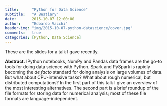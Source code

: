 ```yaml
---
title:      "Python for Data Science"
subtitle:   "A Bestiary"
date:       2015-10-07 12:00:00
author:     "Edoardo Vacchi"
header-img: "img/2015-10-07-python-datascience/cover.jpg"
comments:   true
categories: [Python, Data Science]
---
```


These are the slides for a talk I gave recently.

**Abstract.** IPython notebooks, NumPy and
Pandas data frames are the go-to tools for doing data science with Python. Spark and PySpark is rapidly becoming the *de facto* standard for doing
analysis on large volumes of data. But what about CPU-intensive tasks? What about
rough numerical, but distributed computations? In the first part of this talk
I give an overview of the most interesting alternatives. The second part is
a brief roundup of the file formats for storing data for numerical analysis;
most of these file formats are language-independent.

<script async class="speakerdeck-embed" data-id="48ac5fb99e6e4aaab84b5ff4f4908efb" data-ratio="1.77777777777778" src="//speakerdeck.com/assets/embed.js"></script>

